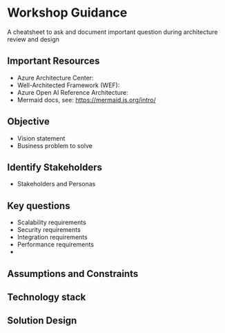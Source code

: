 # Workshop Guidance
A cheatsheet to ask and document important question during architecture review and design

## Important Resources
- Azure Architecture Center: 
- Well-Architected Framework (WEF):
- Azure Open AI Reference Architecture:
- Mermaid docs, see: https://mermaid.js.org/intro/


## Objective
- Vision statement
- Business problem to solve

## Identify Stakeholders
- Stakeholders and Personas


## Key questions
- Scalability requirements
- Security requirements
- Integration requirements
- Performance requirements
- 

## Assumptions and Constraints

## Technology stack

## Solution Design

